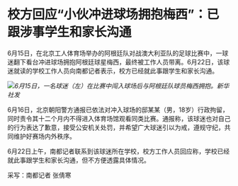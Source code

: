 

# 校方回应“小伙冲进球场拥抱梅西”：已跟涉事学生和家长沟通

6月15日，在北京工人体育场举办的阿根廷队对战澳大利亚队的足球比赛中，一球迷翻下看台冲进球场拥抱阿根廷球星梅西，最终被工作人员带离。6月22日，该球迷就读的学校工作人员向南都记者表示，校方已经就此事跟学生和家长沟通。

![](https://inews.gtimg.com/om_bt/OHf0GHy2yCIzt6gt75DEK1w_IrVuHUKCDNyDCgc_2_dSMAA/1000)_6月15日，一名球迷（左）在比赛中闯入球场后与阿根廷队球员梅西拥抱。新华社发_

6月16日，北京朝阳警方通报已依法对冲入球场的邸某某（男，18岁）行政拘留，同时责令其十二个月内不得进入体育场馆观看同类比赛。通报称，该球迷也对自己的行为表达了歉意，接受公安机关处罚，并希望广大球迷引以为戒，遵规守纪，共同维护好赛场内外秩序。

6月22日上午，南都记者联系到该球迷所在学校，校方工作人员回应称，学校已经就此事跟学生和家长沟通，但不方便透露具体情况。

采写：南都记者 张倩寒


